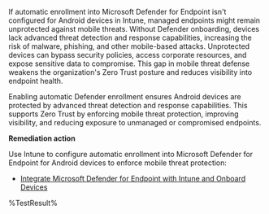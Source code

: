 If automatic enrollment into Microsoft Defender for Endpoint isn't configured for Android devices in Intune, managed endpoints might remain unprotected against mobile threats. Without Defender onboarding, devices lack advanced threat detection and response capabilities, increasing the risk of malware, phishing, and other mobile-based attacks. Unprotected devices can bypass security policies, access corporate resources, and expose sensitive data to compromise. This gap in mobile threat defense weakens the organization's Zero Trust posture and reduces visibility into endpoint health.

Enabling automatic Defender enrollment ensures Android devices are protected by advanced threat detection and response capabilities. This supports Zero Trust by enforcing mobile threat protection, improving visibility, and reducing exposure to unmanaged or compromised endpoints.

**Remediation action**

Use Intune to configure automatic enrollment into Microsoft Defender for Endpoint for Android devices to enforce mobile threat protection:

- [Integrate Microsoft Defender for Endpoint with Intune and Onboard Devices](https://learn.microsoft.com/intune/intune-service/protect/advanced-threat-protection-configure?wt.mc_id=zerotrustrecommendations_automation_content_cnl_csasci)
<!--- Results --->
%TestResult%

